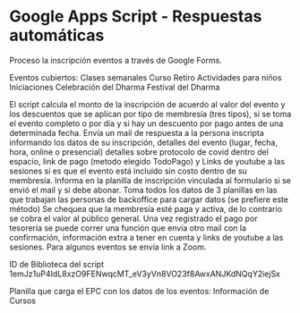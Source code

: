 # Google Apps Script - Respuestas automáticas
Proceso la inscripción eventos a través de Google Forms.

Eventos cubiertos:
Clases semanales
Curso
Retiro
Actividades para niños
Iniciaciones
Celebración del Dharma
Festival del Dharma

El script calcula el monto de la inscripción de acuerdo al valor del evento y los descuentos que se aplican 
por tipo de membresía (tres tipos), si se toma el evento completo o por día y si hay un descuento por pago antes de una determinada fecha.
Envía un mail de respuesta a la persona inscripta informando los datos de su inscripción, detalles del evento (lugar, fecha, hora, online o presencial)
detalles sobre protocolo de covid dentro del espacio, link de pago (metodo elegido TodoPago) y Links de youtube a las sesiones si es que el evento
está incluído sin costo dentro de su membresía.
Informa en la planilla de inscripción vinculada al formulario si se envió el mail y si debe abonar.
Toma todos los datos de 3 planillas en las que trabajan las personas de backoffice para cargar datos (se prefiere este método)
Se chequea que la membresía esté paga y activa, de lo contrario se cobra el valor al público general.
Una vez registrado el pago por tesorería se puede correr una función que envía otro mail con la confirmación, información extra a tener en cuenta y links
de youtube a las sesiones. Para algunos eventos se envía link a Zoom.

ID de Biblioteca del script
1emJz1uP4IdL8xzO9FENwqcMT_eV3yVn8VO23f8AwxANJKdNQqY2iejSx

Planilla que carga el EPC con los datos de los eventos: Información de Cursos
